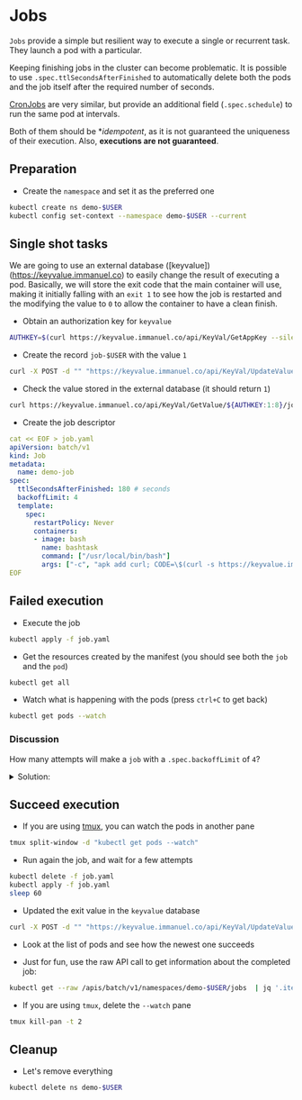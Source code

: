 # Jobs

`Jobs` provide a simple but resilient way to execute a single or recurrent task. They launch a pod with a particular.

Keeping finishing jobs in the cluster can become problematic. It is possible to use `.spec.ttlSecondsAfterFinished` to automatically delete both the pods and the job itself after the required number of seconds.

[CronJobs](../064-cronjob/README.md) are very similar, but provide an additional field (`.spec.schedule`) to run the same pod at intervals.

Both of them should be **idempotent*, as it is not guaranteed the uniqueness of their execution. Also, **executions are not guaranteed**.

## Preparation

* Create the `namespace` and set it as the preferred one

```bash
kubectl create ns demo-$USER
kubectl config set-context --namespace demo-$USER --current
```

## Single shot tasks

We are going to use an external database ([keyvalue])(https://keyvalue.immanuel.co) to easily change the result of executing a pod. Basically, we will store the exit code that the main container will use, making it initially falling with an `exit 1` to see how the job is restarted and the modifying the value to `0` to allow the container to have a clean finish.

* Obtain an authorization key for `keyvalue`

```bash
AUTHKEY=$(curl https://keyvalue.immanuel.co/api/KeyVal/GetAppKey --silent); echo "Auth key: ${AUTHKEY:1:8}"
```

* Create the record `job-$USER` with the value `1`

```bash
curl -X POST -d "" "https://keyvalue.immanuel.co/api/KeyVal/UpdateValue/${AUTHKEY:1:8}/job-$USER/1"; echo
```

* Check the value stored in the external database (it should return `1`)

```bash
curl https://keyvalue.immanuel.co/api/KeyVal/GetValue/${AUTHKEY:1:8}/job-$USER; echo
```

* Create the job descriptor

```yaml
cat << EOF > job.yaml
apiVersion: batch/v1
kind: Job
metadata:
  name: demo-job
spec:
  ttlSecondsAfterFinished: 180 # seconds
  backoffLimit: 4
  template:
    spec:
      restartPolicy: Never
      containers:
      - image: bash
        name: bashtask
        command: ["/usr/local/bin/bash"]
        args: ["-c", "apk add curl; CODE=\$(curl -s https://keyvalue.immanuel.co/api/KeyVal/GetValue/${AUTHKEY:1:8}/job-$USER); exit \${CODE:1:1}"]
EOF
```

## Failed execution

* Execute the job

```bash
kubectl apply -f job.yaml
```

* Get the resources created by the manifest (you should see both the `job` and the `pod`)

```bash
kubectl get all
```

* Watch what is happening with the pods (press `ctrl+C` to get back)

```bash
kubectl get pods --watch
```

### Discussion

How many attempts will make a `job` with a `.spec.backoffLimit` of `4`?

<details>
<summary>
Solution:
</summary>
Five, because it is a *backoff* limit (the initial run is not a backoff). Just count how many `pods` with `Error` status you get from the `kubectl get pods`.
</details>

</details>


## Succeed execution

* If you are using [tmux](https://github.com/tmux/tmux/wiki), you can watch the pods in another pane

```bash
tmux split-window -d "kubectl get pods --watch" 
```

* Run again the job, and wait for a few attempts

```bash
kubectl delete -f job.yaml
kubectl apply -f job.yaml
sleep 60
```

* Updated the exit value in the `keyvalue` database

```bash
curl -X POST -d "" "https://keyvalue.immanuel.co/api/KeyVal/UpdateValue/${AUTHKEY:1:8}/job-$USER/0"; echo
```

* Look at the list of pods and see how the newest one succeeds
  
* Just for fun, use the raw API call to get information about the completed job:

```bash
kubectl get --raw /apis/batch/v1/namespaces/demo-$USER/jobs  | jq '.items[] | select(.metadata.name="demo-job").status'
```

* If you are using `tmux`, delete the `--watch` pane

```bash
tmux kill-pan -t 2
```

## Cleanup

* Let's remove everything

```bash
kubectl delete ns demo-$USER
```
